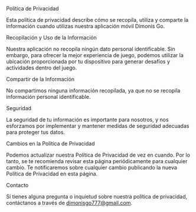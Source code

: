 Política de Privacidad

Esta política de privacidad describe cómo se recopila, utiliza y comparte la información cuando utilizas nuestra aplicación móvil Dimonis Go.

Recopilación y Uso de la Información

Nuestra aplicación no recopila ningún dato personal identificable. Sin embargo, para ofrecer la mejor experiencia de juego, podemos utilizar la ubicación proporcionada por tu dispositivo para generar desafíos y actividades dentro del juego.

Compartir de la Información

No compartimos ninguna información recopilada, ya que no se recopila información personal identificable.

Seguridad

La seguridad de tu información es importante para nosotros, y nos esforzamos por implementar y mantener medidas de seguridad adecuadas para proteger tus datos.

Cambios en la Política de Privacidad

Podemos actualizar nuestra Política de Privacidad de vez en cuando. Por lo tanto, se te recomienda revisar esta página periódicamente para cualquier cambio. Te notificaremos sobre cualquier cambio publicando la nueva Política de Privacidad en esta página.

Contacto

Si tienes alguna pregunta o inquietud sobre nuestra política de privacidad, contáctanos a través de dimonisgo777@gmail.com.

